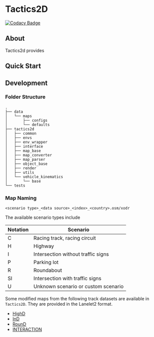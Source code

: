 # Tactics2D

[![Codacy Badge](https://api.codacy.com/project/badge/Grade/11004258066441c3a2cd47e45ca6f8f0)](https://app.codacy.com/gh/WoodOxen/tactics2d?utm_source=github.com&utm_medium=referral&utm_content=WoodOxen/tactics2d&utm_campaign=Badge_Grade)

## About

Tactics2d provides 

## Quick Start



## Development

### Folder Structure

```shell
.
├── data
│   └── maps
│       ├── configs
│       └── defaults
├── tactics2d
│   ├── common
│   ├── envs
│   ├── env_wrapper
│   ├── interface
│   ├── map_base
│   ├── map_converter
│   ├── map_parser
│   ├── object_base
│   ├── render
│   ├── utils
│   └── vehicle_kinematics
│       └── base
└── tests
```

### Map Naming

`<scenario type>_<data source>_<index>_<country>.osm/xodr`

The available scenario types include

| Notation | Scenario |
| ---------- | ---------- |
| C | Racing track, racing circuit |
| H | Highway |
| I | Intersection without traffic signs |
| P | Parking lot |
| R | Roundabout |
| SI | Intersection with traffic signs |
| U | Unknown scenario or custom scenario |

Some modified maps from the following track datasets are available in `Tactics2D`. They are provided in the Lanelet2 format.

-  [HighD](https://www.highd-dataset.com/)
-  [InD](https://www.ind-dataset.com/)
-  [RounD](https://www.round-dataset.com/)
-  [INTERACTION](https://interaction-dataset.com/)
